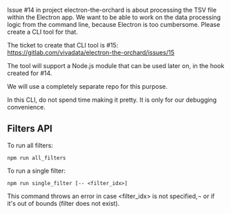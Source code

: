 Issue #14 in project electron-the-orchard is about processing the TSV file within the Electron app. We want to be able to work on the data processing logic from the command line, because Electron is too cumbersome. Please create a CLI tool for that.

The ticket to create that CLI tool is #15:
https://gitlab.com/vivadata/electron-the-orchard/issues/15

The tool will support a Node.js module that can be used later on, in the hook created for #14.

We will use a completely separate repo for this purpose.

In this CLI, do not spend time making it pretty. It is only for our debugging convenience.

## Filters API

To run all filters:

```
npm run all_filters
```

To run a single filter:

```
npm run single_filter [-- <filter_idx>]
```

This command throws an error in case <filter_idx> is not specified,¬
or if it's out of bounds (filter does not exist).
